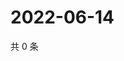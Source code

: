 # 2022-06-14

共 0 条

<!-- BEGIN WEIBO -->
<!-- 最后更新时间 Tue Jun 14 2022 04:03:22 GMT+0800 (China Standard Time) -->

<!-- END WEIBO -->
